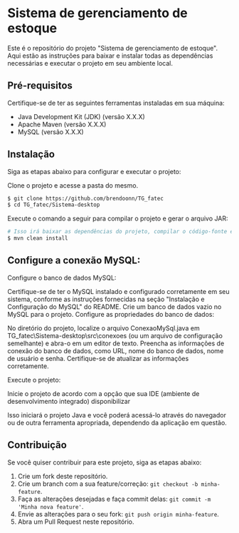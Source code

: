 # Sistema de gerenciamento de estoque

Este é o repositório do projeto "Sistema de gerenciamento de estoque". Aqui estão as instruções para baixar e instalar todas as dependências necessárias e executar o projeto em seu ambiente local.

## Pré-requisitos

Certifique-se de ter as seguintes ferramentas instaladas em sua máquina:

- Java Development Kit (JDK) (versão X.X.X)
- Apache Maven (versão X.X.X)
- MySQL (versão X.X.X)

## Instalação

Siga as etapas abaixo para configurar e executar o projeto:

Clone o projeto e acesse a pasta do mesmo.

```bash
$ git clone https://github.com/brendoonn/TG_fatec 
$ cd TG_fatec/Sistema-desktop
```

Execute o comando a seguir para compilar o projeto e gerar o arquivo JAR:
```bash
# Isso irá baixar as dependências do projeto, compilar o código-fonte e gerar o arquivo JAR na pasta target.
$ mvn clean install
```
## Configure a conexão MySQL:

Configure o banco de dados MySQL:

Certifique-se de ter o MySQL instalado e configurado corretamente em seu sistema, conforme as instruções fornecidas na seção "Instalação e Configuração do MySQL" do README.
Crie um banco de dados vazio no MySQL para o projeto.
Configure as propriedades do banco de dados:

No diretório do projeto, localize o arquivo ConexaoMySql.java em TG_fatec\Sistema-desktop\src\conexoes (ou um arquivo de configuração semelhante) e abra-o em um editor de texto.
Preencha as informações de conexão do banco de dados, como URL, nome do banco de dados, nome de usuário e senha. Certifique-se de atualizar as informações corretamente.


Execute o projeto:

Inicie o projeto de acordo com a opção que sua IDE (ambiente de desenvolvimento integrado) disponibilizar

Isso iniciará o projeto Java e você poderá acessá-lo através do navegador ou de outra ferramenta apropriada, dependendo da aplicação em questão.

## Contribuição

Se você quiser contribuir para este projeto, siga as etapas abaixo:

1. Crie um fork deste repositório.
2. Crie um branch com a sua feature/correção: `git checkout -b minha-feature`.
3. Faça as alterações desejadas e faça commit delas: `git commit -m 'Minha nova feature'`.
4. Envie as alterações para o seu fork: `git push origin minha-feature`.
5. Abra um Pull Request neste repositório.
